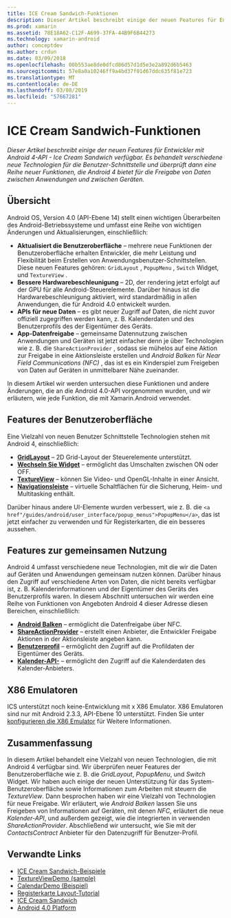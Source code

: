 ```yaml
---
title: ICE Cream Sandwich-Funktionen
description: Dieser Artikel beschreibt einige der neuen Features für Entwickler mit Android 4-API - Ice Cream Sandwich verfügbar. Es behandelt verschiedene neue Technologien für die Benutzer-Schnittstelle und überprüft dann eine Reihe neuer Funktionen, die Android 4 bietet für die Freigabe von Daten zwischen Anwendungen und zwischen Geräten.
ms.prod: xamarin
ms.assetid: 78E18A62-C12F-A699-37FA-44B9F6B44273
ms.technology: xamarin-android
author: conceptdev
ms.author: crdun
ms.date: 03/09/2018
ms.openlocfilehash: 00b553ae8de0dfcd86d57d1d5e3e2a892d6b5463
ms.sourcegitcommit: 57e8a0a10246ff9a4bd37f01d67ddc635f81e723
ms.translationtype: MT
ms.contentlocale: de-DE
ms.lasthandoff: 03/08/2019
ms.locfileid: "57667281"
---
```

# <a name="ice-cream-sandwich-features"></a>ICE Cream Sandwich-Funktionen

_Dieser Artikel beschreibt einige der neuen Features für Entwickler mit Android 4-API - Ice Cream Sandwich verfügbar. Es behandelt verschiedene neue Technologien für die Benutzer-Schnittstelle und überprüft dann eine Reihe neuer Funktionen, die Android 4 bietet für die Freigabe von Daten zwischen Anwendungen und zwischen Geräten._

## <a name="overview"></a>Übersicht

Android OS, Version 4.0 (API-Ebene 14) stellt einen wichtigen Überarbeiten des Android-Betriebssysteme und umfasst eine Reihe von wichtigen Änderungen und Aktualisierungen, einschließlich:

-   **Aktualisiert die Benutzeroberfläche** – mehrere neue Funktionen der Benutzeroberfläche erhalten Entwickler, die mehr Leistung und Flexibilität beim Erstellen von Anwendungsbenutzer-Schnittstellen. Diese neuen Features gehören: `GridLayout` , `PopupMenu` , `Switch` Widget, und `TextureView` . 
-   **Bessere Hardwarebeschleunigung** – 2D, der rendering jetzt erfolgt auf der GPU für alle Android-Steuerelemente. Darüber hinaus ist die Hardwarebeschleunigung aktiviert, wird standardmäßig in allen Anwendungen, die für Android 4.0 entwickelt wurden. 
-   **APIs für neue Daten** – es gibt neuer Zugriff auf Daten, die nicht zuvor offiziell zugegriffen werden kann, z. B. Kalenderdaten und des Benutzerprofils des der Eigentümer des Geräts. 
-   **App-Datenfreigabe** – gemeinsame Datennutzung zwischen Anwendungen und Geräten ist jetzt einfacher denn je über Technologien wie z. B. die `ShareActionProvider` , sodass sie mühelos auf eine Aktion zur Freigabe in eine Aktionsleiste erstellen und *Android Balken* für *Near Field Communications (NFC)* , das ist es ein Kinderspiel zum Freigeben von Daten auf Geräten in unmittelbarer Nähe zueinander. 


In diesem Artikel wir werden untersuchen diese Funktionen und andere Änderungen, die an die Android 4.0-API vorgenommen wurden, und wir erläutern, wie jede Funktion, die mit Xamarin.Android verwendet.

## <a name="user-interface-features"></a>Features der Benutzeroberfläche

Eine Vielzahl von neuen Benutzer Schnittstelle Technologien stehen mit Android 4, einschließlich:

-   **[GridLayout](~/android/user-interface/layouts/grid-layout.md)**  – 2D Grid-Layout der Steuerelemente unterstützt. 
-   **[Wechseln Sie Widget](~/android/user-interface/controls/switch.md)**  – ermöglicht das Umschalten zwischen ON oder OFF. 
-   **[TextureView](~/android/user-interface/controls/texture-view.md)**  – können Sie Video- und OpenGL-Inhalte in einer Ansicht. 
-   **[Navigationsleiste](~/android/user-interface/controls/navigation-bar.md)**  – virtuelle Schaltflächen für die Sicherung, Heim- und Multitasking enthält. 


Darüber hinaus andere UI-Elemente wurden verbessert, wie z. B. die `<a href"/guides/android/user_interface/popup_menus">PopupMenu</a>`, das ist jetzt einfacher zu verwenden und für Registerkarten, die ein besseres aussehen.

## <a name="sharing-features"></a>Features zur gemeinsamen Nutzung

Android 4 umfasst verschiedene neue Technologien, mit die wir die Daten auf Geräten und Anwendungen gemeinsam nutzen können. Darüber hinaus den Zugriff auf verschiedene Arten von Daten, die nicht bereits verfügbar ist, z. B. Kalenderinformationen und der Eigentümer des Geräts des Benutzerprofils waren. In diesem Abschnitt untersuchen wir werden eine Reihe von Funktionen von Angeboten Android 4 dieser Adresse diesen Bereichen, einschließlich:

-  **[Android Balken](~/android/platform/android-beam.md)**  – ermöglicht die Datenfreigabe über NFC.
-   **[ShareActionProvider](~/android/user-interface/controls/action-bar.md)**  – erstellt einen Anbieter, die Entwickler Freigabe Aktionen in der Aktionsleiste angeben kann. 
-   **[Benutzerprofil](~/android/user-interface/user-profile.md)**  – ermöglicht den Zugriff auf die Profildaten der Eigentümer des Geräts. 
-   **[Kalender-API-](~/android/user-interface/controls/calendar.md)**  – ermöglicht den Zugriff auf die Kalenderdaten des Kalender-Anbieters. 

## <a name="x86-emulators"></a>X86 Emulatoren

ICS unterstützt noch keine-Entwicklung mit x X86 Emulator. X86 Emulatoren sind nur mit Android 2.3.3, API-Ebene 10 unterstützt. Finden Sie unter [konfigurieren die X86 Emulator](~/android/get-started/installation/android-emulator/index.md) für Weitere Informationen.

## <a name="summary"></a>Zusammenfassung

In diesem Artikel behandelt eine Vielzahl von neuen Technologien, die mit Android 4 verfügbar sind. Wir überprüfen neuer Features der Benutzeroberfläche wie z. B. die *GridLayout*, *PopupMenu*, und *Switch* Widget. Wir haben auch einige der neuen Unterstützung für das System-Benutzeroberfläche sowie Informationen zum Arbeiten mit steuern die *TextureView*. Dann besprochen haben wir eine Vielzahl von Technologien für neue Freigabe. Wir erläutert, wie *Android Balken* lassen Sie uns Freigeben von Informationen auf Geräten, mit denen *NFC*, erläutert die neue *Kalender-API*, und außerdem gezeigt, wie die integrierten in verwenden *ShareActionProvider*.
Abschließend wir untersucht, wie Sie mit der *ContactsContract* Anbieter für den Datenzugriff für Benutzer-Profil.



## <a name="related-links"></a>Verwandte Links

- [ICE Cream Sandwich-Beispiele](https://developer.xamarin.com/samples/monodroid/PlatformFeatures/ICS_Samples/)
- [TextureViewDemo (sample)](https://developer.xamarin.com/samples/monodroid/TextureViewDemo/)
- [CalendarDemo (Beispiel)](https://developer.xamarin.com/samples/monodroid/CalendarDemo/)
- [Registerkarte Layout-Tutorial](~/android/user-interface/layouts/tab-layout/index.md)
- [ICE Cream Sandwich](https://developer.android.com/about/versions/android-4.0-highlights.html)
- [Android 4.0 Platform](https://developer.android.com/about/versions/android-4.0.html)
